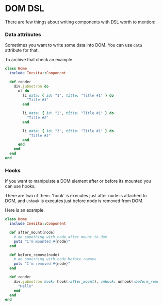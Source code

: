 # DOM DSL

There are few things about writing components with DSL worth to mention:

### Data attributes

Sometimes you want to write some data into DOM.
You can use `data` attribute for that.

To archive that check an example.

```ruby
class Home
  include Inesita::Component

  def render
    div.jubmotron do
      ul do
        li data: { id: "1", title: "Title #1" } do
          "Title #1"
        end

        li data: { id: "2", title: "Title #1" } do
          "Title #2"
        end

        li data: { id: "3", title: "Title #1" } do
           "Title #3"
        end
      end
    end
  end
end
```

### Hooks

If you want to manipulate a DOM element after or before its mounted you can use hooks.

There are two of them.
'hook' is executes just after node is attached to DOM, and
`unhook` is executes just before node is removed from DOM.

Here is an example.

```ruby
class Home
  include Inesita::Component

  def after_mount(node)
    # do something with node after mount to dom
    puts "I'm mounted #{node}"
  end

  def before_remove(node)
    # do something with node before remove
    puts "I'm removed #{node}"
  end

  def render
    div.jubmotron hook: hook(:after_mount), unhook: unhook(:before_remove) do
      "Hello"
    end
  end
end
```
